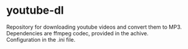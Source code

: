 # youtube-dl
Repository for downloading youtube videos and convert them to MP3.  
Dependencies are ffmpeg codec, provided in the achive.  
Configuration in the .ini file.
